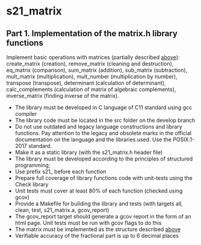 # s21_matrix  

## Part 1. Implementation of the matrix.h library functions

Implement basic operations with matrices (partially described [above](#matrix-operations)): create_matrix (creation), remove_matrix (cleaning and destruction), eq_matrix (comparison), sum_matrix (addition), sub_matrix (subtraction), mult_matrix (multiplication), mult_number (multiplication by number), transpose (transpose), determinant (calculation of determinant), calc_complements (calculation of matrix of algebraic complements), inverse_matrix (finding inverse of the matrix).

- The library must be developed in C language of C11 standard using gcc compiler
- The library code must be located in the src folder on the develop branch   
- Do not use outdated and legacy language constructions and library functions. Pay attention to the legacy and obsolete marks in the official documentation on the language and the libraries used. Use the POSIX.1-2017 standard.
- Make it as a static library (with the s21_matrix.h header file)
- The library must be developed according to the principles of structured programming;
- Use prefix s21_ before each function
- Prepare full coverage of library functions code with unit-tests using the Check library
- Unit tests must cover at least 80% of each function (checked using gcov)  
- Provide a Makefile for building the library and tests (with targets all, clean, test, s21_matrix.a, gcov_report)
- The gcov_report target should generate a gcov report in the form of an html page. Unit tests must be run with gcov flags to do this 
- The matrix must be implemented as the structure described [above](#matrix-structure-in-c-language)
- Verifiable accuracy of the fractional part is up to 6 decimal places

